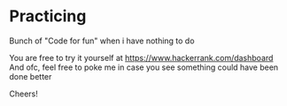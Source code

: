 # Practicing
Bunch of "Code for fun" when i have nothing to do

You are free to try it yourself at https://www.hackerrank.com/dashboard
And ofc, feel free to poke me in case you see something could have been done better

Cheers!
